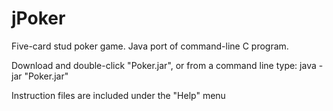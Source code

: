 # jPoker
Five-card stud poker game. Java port of command-line C program.

Download and double-click "Poker.jar", or from a command line type:
java -jar "Poker.jar" 

Instruction files are included under the "Help" menu
